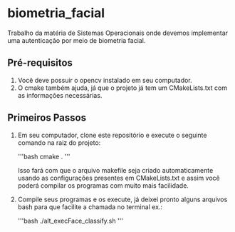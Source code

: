 # biometria_facial
Trabalho da matéria de Sistemas Operacionais onde devemos implementar uma autenticação por meio de biometria facial.

## Pré-requisitos

1. Você deve possuir o opencv instalado em seu computador.
2. O cmake também ajuda, já que o projeto já tem um CMakeLists.txt
com as informações necessárias.

## Primeiros Passos

1. Em seu computador, clone este repositório e execute o seguinte comando na raiz do projeto:

   '''bash
   cmake .
   '''

   Isso fará com que o arquivo makefile seja criado automaticamente
   usando as configurações presentes em CMakeLists.txt e assim você
   poderá compilar os programas com muito mais facilidade.

2. Compile seus programas e os execute, já deixei pronto alguns
   arquivos bash para que facilite a chamada no terminal ex.:

   '''bash
   ./alt_execFace_classify.sh
   '''
